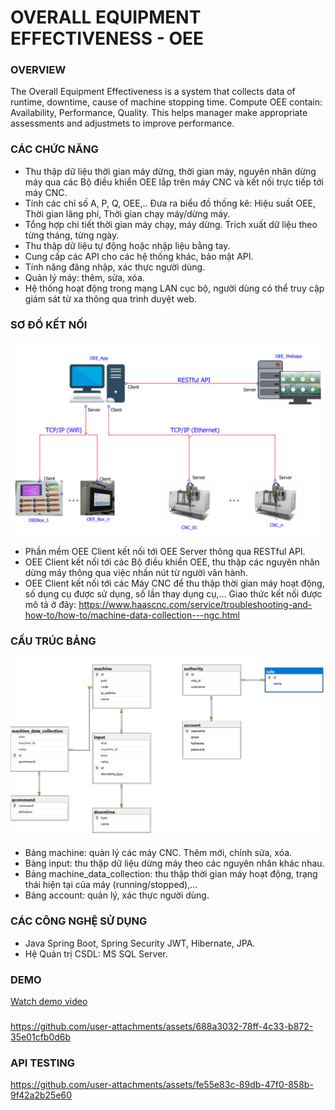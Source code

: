 # OVERALL EQUIPMENT EFFECTIVENESS - OEE

### OVERVIEW
The Overall Equipment Effectiveness is a system that collects data of runtime, downtime, cause of machine stopping time. Compute OEE contain: Availability, Performance, Quality. This helps manager make appropriate assessments and adjustmets to improve performance.

### CÁC CHỨC NĂNG
- Thu thập dữ liệu thời gian máy dừng, thời gian máy, nguyên nhân dừng máy qua các Bộ điều khiển OEE lắp trên máy CNC và kết nối trực tiếp tới máy CNC.
- Tính các chỉ số A, P, Q, OEE,.. Đưa ra biểu đồ thống kê: Hiệu suất OEE, Thời gian lãng phí, Thời gian chạy máy/dừng máy.
- Tổng hợp chi tiết thời gian máy chạy, máy dừng. Trích xuất dữ liệu theo từng tháng, từng ngày.
- Thu thập dữ liệu tự động hoặc nhập liệu bằng tay.
- Cung cấp các API cho các hệ thống khác, bảo mật API.
- Tính năng đăng nhập, xác thực người dùng.
- Quản lý máy: thêm, sửa, xóa.
- Hệ thống hoạt động trong mạng LAN cục bộ, người dùng có thể truy cập giám sát từ xa thông qua trình duyệt web.

### SƠ ĐỒ KẾT NỐI
![overall equipment effectiveness](/assets/oee_diagram.PNG)

- Phần mềm OEE Client kết nối tới OEE Server thông qua RESTful API.
- OEE Client kết nối tới các Bộ điều khiển OEE, thu thập các nguyên nhân dừng máy thông qua việc nhấn nút từ người vân hành.
- OEE Client kết nối tới các Máy CNC để thu thập thời gian máy hoạt động, số dụng cụ được sử dụng, số lần thay dụng cụ,... Giao thức kết nối được mô tả ở đây:
https://www.haascnc.com/service/troubleshooting-and-how-to/how-to/machine-data-collection---ngc.html

### CẤU TRÚC BẢNG
![overall equipment effectiveness](/assets/structure_db.PNG)

- Bảng machine: quản lý các máy CNC. Thêm mới, chỉnh sửa, xóa.
- Bảng input: thu thập dữ liệu dừng máy theo các nguyên nhân khác nhau.
- Bảng machine_data_collection: thu thập thời gian máy hoạt động, trạng thái hiện tại của máy (running/stopped),...
- Bảng account: quản lý, xác thực người dùng.

### CÁC CÔNG NGHỆ SỬ DỤNG
- Java Spring Boot, Spring Security JWT, Hibernate, JPA.
- Hệ Quản trị CSDL: MS SQL Server.

### DEMO
[Watch demo video](./assets/oee_webapp.mp4)
###
https://github.com/user-attachments/assets/688a3032-78ff-4c33-b872-35e01cfb0d6b
### API TESTING
https://github.com/user-attachments/assets/fe55e83c-89db-47f0-858b-9f42a2b25e60
